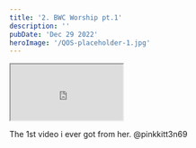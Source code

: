 ```yaml
---
title: '2. BWC Worship pt.1'
description: ''
pubDate: 'Dec 29 2022'
heroImage: '/QOS-placeholder-1.jpg'
---
```

<iframe src="https://drive.google.com/file/d/1vvJNqO93GAo3-0eKRdy_0nbBqWLMTvzn/preview" width="200" height="100" allow="autoplay" allowfullscreen="allowfullscreen" style="
"></iframe>

The 1st video i ever got from her. @pinkkitt3n69